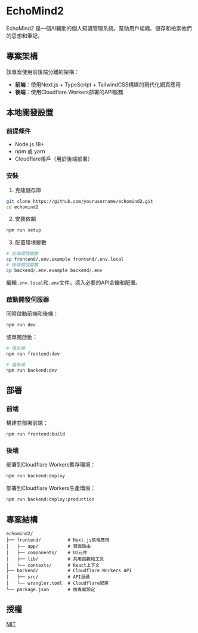 # EchoMind2

EchoMind2 是一個AI輔助的個人知識管理系統，幫助用戶組織、儲存和檢索他們的思想和筆記。

## 專案架構

該專案使用前後端分離的架構：

- **前端**：使用Next.js + TypeScript + TailwindCSS構建的現代化網頁應用
- **後端**：使用Cloudflare Workers部署的API服務

## 本地開發設置

### 前提條件

- Node.js 18+
- npm 或 yarn
- Cloudflare帳戶（用於後端部署）

### 安裝

1. 克隆儲存庫
```bash
git clone https://github.com/yourusername/echomind2.git
cd echomind2
```

2. 安裝依賴
```bash
npm run setup
```

3. 配置環境變數
```bash
# 前端環境變數
cp frontend/.env.example frontend/.env.local
# 後端環境變數
cp backend/.env.example backend/.env
```

編輯`.env.local`和`.env`文件，填入必要的API金鑰和配置。

### 啟動開發伺服器

同時啟動前端和後端：
```bash
npm run dev
```

或單獨啟動：
```bash
# 僅前端
npm run frontend:dev

# 僅後端
npm run backend:dev
```

## 部署

### 前端

構建並部署前端：
```bash
npm run frontend:build
```

### 後端

部署到Cloudflare Workers暫存環境：
```bash
npm run backend:deploy
```

部署到Cloudflare Workers生產環境：
```bash
npm run backend:deploy:production
```

## 專案結構

```
echomind2/
├── frontend/          # Next.js前端應用
│   ├── app/           # 頁面路由
│   ├── components/    # UI元件
│   ├── lib/           # 共用函數和工具
│   └── contexts/      # React上下文
├── backend/           # Cloudflare Workers API
│   ├── src/           # API源碼
│   └── wrangler.toml  # Cloudflare配置
└── package.json       # 根專案設定
```

## 授權

[MIT](LICENSE)
